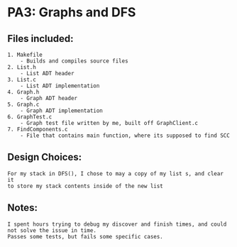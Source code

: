 # PA3: Graphs and DFS

## Files included:
    1. Makefile
        - Builds and compiles source files
    2. List.h
        - List ADT header
    3. List.c
        - List ADT implementation
    4. Graph.h
        - Graph ADT header
    5. Graph.c
        - Graph ADT implementation
    6. GraphTest.c
        - Graph test file written by me, built off GraphClient.c
    7. FindComponents.c
        - File that contains main function, where its supposed to find SCC

## Design Choices:
    For my stack in DFS(), I chose to may a copy of my list s, and clear it
    to store my stack contents inside of the new list

## Notes:
    I spent hours trying to debug my discover and finish times, and could not solve the issue in time.
    Passes some tests, but fails some specific cases.

